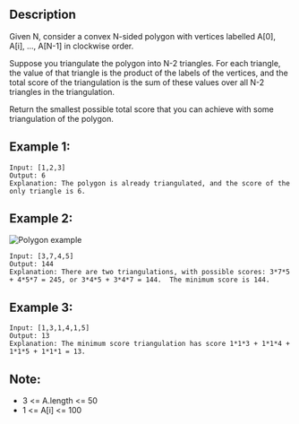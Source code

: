 ## Description

Given N, consider a convex N-sided polygon with vertices labelled A[0], A[i], ..., A[N-1] in clockwise order.

Suppose you triangulate the polygon into N-2 triangles.  For each triangle, the value of that triangle is the product of the labels of the vertices, and the total score of the triangulation is the sum of these values over all N-2 triangles in the triangulation.

Return the smallest possible total score that you can achieve with some triangulation of the polygon.

 
## Example 1:

```
Input: [1,2,3]
Output: 6
Explanation: The polygon is already triangulated, and the score of the only triangle is 6.
```

## Example 2:

![Polygon example](https://assets.leetcode.com/uploads/2019/05/01/minimum-score-triangulation-of-polygon-1.png)

```
Input: [3,7,4,5]
Output: 144
Explanation: There are two triangulations, with possible scores: 3*7*5 + 4*5*7 = 245, or 3*4*5 + 3*4*7 = 144.  The minimum score is 144.
```

## Example 3:

```
Input: [1,3,1,4,1,5]
Output: 13
Explanation: The minimum score triangulation has score 1*1*3 + 1*1*4 + 1*1*5 + 1*1*1 = 13.
``` 

## Note:

* 3 <= A.length <= 50
* 1 <= A[i] <= 100